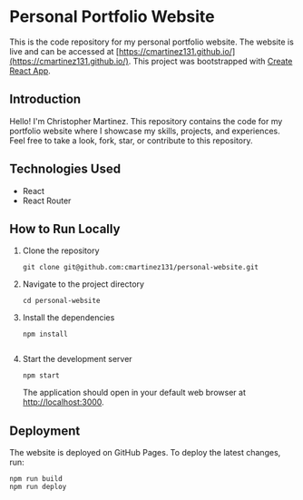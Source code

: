# Personal Portfolio Website

This is the code repository for my personal portfolio website. The website is live and can be accessed at [https://cmartinez131.github.io/](https://cmartinez131.github.io/). This project was bootstrapped with [Create React App](https://github.com/facebook/create-react-app).


## Introduction

Hello! I'm Christopher Martinez. This repository contains the code for my portfolio website where I showcase my skills, projects, and experiences. Feel free to take a look, fork, star, or contribute to this repository.

## Technologies Used

- React
- React Router

## How to Run Locally

1. Clone the repository
    ```
    git clone git@github.com:cmartinez131/personal-website.git
    ```

2. Navigate to the project directory
    ```
    cd personal-website
    ```

3. Install the dependencies
    ```
    npm install
    

4. Start the development server
    ```
    npm start
    ```

    The application should open in your default web browser at [http://localhost:3000](http://localhost:3000).


## Deployment

The website is deployed on GitHub Pages. To deploy the latest changes, run:

```
npm run build
npm run deploy
```
